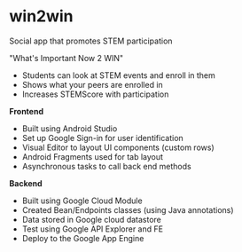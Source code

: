 # win2win
Social app that promotes STEM participation

"What's Important Now 2 WIN"

- Students can look at STEM events and enroll in them 
- Shows what your peers are enrolled in 
- Increases STEMScore with participation

**Frontend**
- Built using Android Studio
- Set up Google Sign-in for user identification
- Visual Editor to layout UI components (custom rows)
- Android Fragments used for tab layout
- Asynchronous tasks to call back end methods

**Backend**
- Built using Google Cloud Module
- Created Bean/Endpoints classes (using Java annotations)
- Data stored in Google cloud datastore
- Test using Google API Explorer and FE 
- Deploy to the Google App Engine 
